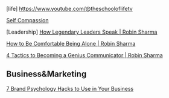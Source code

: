 
[life]
https://www.youtube.com/@theschooloflifetv

[Self Compassion](https://www.youtube.com/watch?v=-kfUE41-JFw&t=68s)

[Leadership]
[How Legendary Leaders Speak | Robin Sharma](https://www.youtube.com/watch?v=-OIAnt8A9Ek&t=1s)

[How to Be Comfortable Being Alone | Robin Sharma](https://www.youtube.com/watch?v=oLxafxniWZc)

[4 Tactics to Becoming a Genius Communicator | Robin Sharma](https://www.youtube.com/watch?v=Z5A-ZskVHRA)

## Business&Marketing
[7 Brand Psychology Hacks to Use in Your Business](https://www.youtube.com/watch?v=rB5aovw1q9w&t=677s)
